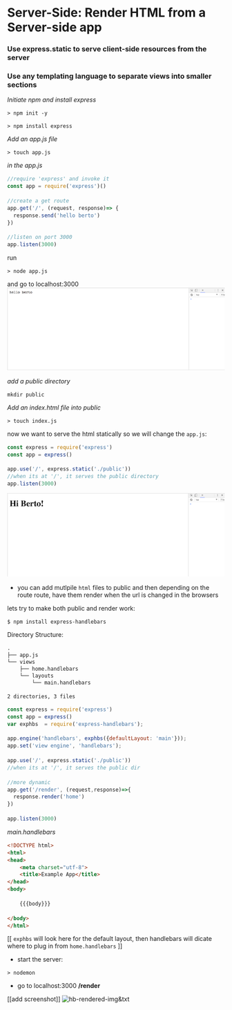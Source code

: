 # Server-Side: Render HTML from a Server-side app

### Use express.static to serve client-side resources from the server


### Use any templating language to separate views into smaller sections

*Initiate npm and install express*
```
> npm init -y
```

```
> npm install express
```

*Add an app.js file*
```
> touch app.js
```

*in the app.js*
```js
//require 'express' and invoke it
const app = require('express')()

//create a get route
app.get('/', (request, response)=> {
  response.send('hello berto')
})

//listen on port 3000
app.listen(3000)
```

run
```
> node app.js
```
and go to localhost:3000
![js-render](images/render-from-js.png)

*add a public directory*
```
mkdir public
```
*Add an index.html file into public*
```
> touch index.js
```

now we want to serve the html statically so we will change the ```app.js```:
```js
const express = require('express')
const app = express()

app.use('/', express.static('./public'))
//when its at '/', it serves the public directory
app.listen(3000)
```
![statically-rendered-html](images/statically-rendered.png)

- you can add mutlpile ```html``` files to public and then depending on the route route, have them render when the url is changed in the browsers


lets try to make both public and render work:
```
$ npm install express-handlebars
```

 Directory Structure:
```
.
├── app.js
└── views
    ├── home.handlebars
    └── layouts
        └── main.handlebars

2 directories, 3 files
```

```js
const express = require('express')
const app = express()
var exphbs  = require('express-handlebars');

app.engine('handlebars', exphbs({defaultLayout: 'main'}));
app.set('view engine', 'handlebars');

app.use('/', express.static('./public'))
//when its at '/', it serves the public dir

//more dynamic
app.get('/render', (request,response)=>{
  response.render('home')
})

app.listen(3000)
```

*main.handlebars*
```html
<!DOCTYPE html>
<html>
<head>
    <meta charset="utf-8">
    <title>Example App</title>
</head>
<body>

    {{{body}}}

</body>
</html>
```
[[ ```exphbs``` will look here for the default layout, then handlebars will dicate where to plug in from ```home.handlebars``` ]]

* start the server:
```
> nodemon
```

* go to localhost:3000 **/render**

[[add screenshot]]
![hb-rendered-img&txt](###)
